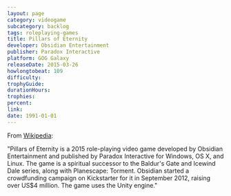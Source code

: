 ```yaml
---
layout: page
category: videogame
subcategory: backlog
tags: roleplaying-games
title: Pillars of Eternity
developer: Obsidian Entertainment
publisher: Paradox Interactive
platform: GOG Galaxy
releaseDate: 2015-03-26
howlongtobeat: 109
difficulty:
trophyGuide:
durationHours:
trophies:
percent:
link:
date: 1991-01-01
---
```


From [Wikipedia](https://en.wikipedia.org/wiki/Pillars_of_Eternity):

"Pillars of Eternity is a 2015 role-playing video game developed by Obsidian Entertainment and published by Paradox Interactive for Windows, OS X, and Linux. The game is a spiritual successor to the Baldur's Gate and Icewind Dale series, along with Planescape: Torment. Obsidian started a crowdfunding campaign on Kickstarter for it in September 2012, raising over US$4 million. The game uses the Unity engine."
